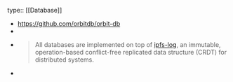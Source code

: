 type:: [[Database]]

- https://github.com/orbitdb/orbit-db
-
- > All databases are implemented on top of [ipfs-log](https://github.com/orbitdb/ipfs-log), an immutable, operation-based conflict-free replicated data structure (CRDT) for distributed systems.
-